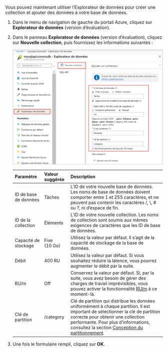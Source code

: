 Vous pouvez maintenant utiliser l’Explorateur de données pour créer une collection et ajouter des données à votre base de données. 

1. Dans le menu de navigation de gauche du portail Azure, cliquez sur **Explorateur de données** (version d’évaluation). 

2. Dans le panneau **Explorateur de données** (version d’évaluation), cliquez sur **Nouvelle collection**, puis fournissez les informations suivantes :

    ![Panneau Explorateur de données du Portail Azure](./media/cosmos-db-create-collection/azure-cosmosdb-data-explorer.png)

    Paramètre|Valeur suggérée|Description
    ---|---|---
    ID de base de données|Tâches|L’ID de votre nouvelle base de données. Les noms de base de données doivent comporter entre 1 et 255 caractères, et ne peuvent pas contenir les caractères /, \\, # ou ?, ni d’espace de fin.
    ID de la collection|Éléments|L’ID de votre nouvelle collection. Les noms de collection sont soumis aux mêmes exigences de caractères que les ID de base de données.
    Capacité de stockage| Fixe (10 Go)|Utilisez la valeur par défaut. Il s’agit de la capacité de stockage de la base de données.
    Débit|400 RU|Utilisez la valeur par défaut. Si vous souhaitez réduire la latence, vous pourrez augmenter le débit par la suite.
    RU/m|Off|Conservez la valeur par défaut. Si, par la suite, vous avez besoin de gérer des charges de travail imprévisibles, vous pouvez activer la fonctionnalité [RU/m](../articles/cosmos-db/request-units-per-minute.md) à ce moment-là.
    Clé de partition|/category|Clé de partition qui distribue les données uniformément à chaque partition. Il est important de sélectionner la clé de partition correcte pour obtenir une collection performante. Pour plus d’informations, consultez la section [Conception du partitionnement](../articles/cosmos-db/partition-data.md#designing-for-partitioning).    
3. Une fois le formulaire rempli, cliquez sur **OK**.